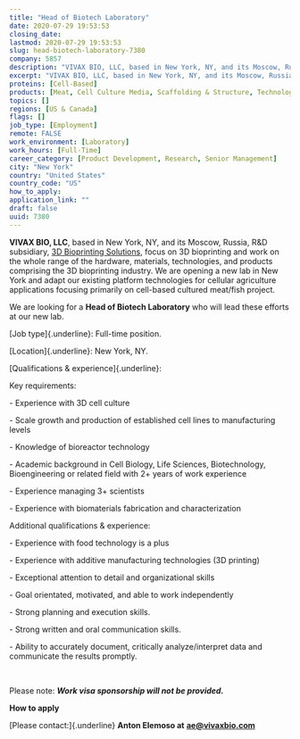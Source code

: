 ```yaml
---
title: "Head of Biotech Laboratory"
date: 2020-07-29 19:53:53
closing_date: 
lastmod: 2020-07-29 19:53:53
slug: head-biotech-laboratory-7380
company: 5857
description: "VIVAX BIO, LLC, based in New York, NY, and its Moscow, Russia, R&D subsidiary, 3D Bioprinting Solutions, focus on 3D bioprinting and work on the whole range of the hardware, materials, technologies, and products comprising the 3D bioprinting industry. We are opening a new lab in New York and adapt our existing platform technologies for cellular agriculture applications focusing primarily on cell-based cultured meat/fish project."
excerpt: "VIVAX BIO, LLC, based in New York, NY, and its Moscow, Russia, R&D subsidiary, 3D Bioprinting Solutions, focus on 3D bioprinting and work on the whole range of the hardware, materials, technologies, and products comprising the 3D bioprinting industry. We are opening a new lab in New York and adapt our existing platform technologies for cellular agriculture applications focusing primarily on cell-based cultured meat/fish project."
proteins: [Cell-Based]
products: [Meat, Cell Culture Media, Scaffolding & Structure, Technology & Equipment]
topics: []
regions: [US & Canada]
flags: []
job_type: [Employment]
remote: FALSE
work_environment: [Laboratory]
work_hours: [Full-Time]
career_category: [Product Development, Research, Senior Management]
city: "New York"
country: "United States"
country_code: "US"
how_to_apply: 
application_link: ""
draft: false
uuid: 7380
---
```

**VIVAX BIO, LLC**, based in New York, NY, and its Moscow, Russia, R&D
subsidiary, [3D Bioprinting
Solutions](/directory/3d-bioprinting-solutions), focus on 3D bioprinting
and work on the whole range of the hardware, materials, technologies,
and products comprising the 3D bioprinting industry. We are opening a
new lab in New York and adapt our existing platform technologies for
cellular agriculture applications focusing primarily on cell-based
cultured meat/fish project.

We are looking for a **Head of Biotech Laboratory** who will lead these
efforts at our new lab.

[Job type]{.underline}: Full-time position.

[Location]{.underline}: New York, NY.

[Qualifications & experience]{.underline}:

Key requirements:

- Experience with 3D cell culture 

\- Scale growth and production of established cell lines to
manufacturing levels

\- Knowledge of bioreactor technology

\- Academic background in Cell Biology, Life Sciences, Biotechnology,
Bioengineering or related field with 2+ years of work experience

\- Experience managing 3+ scientists

- Experience with biomaterials fabrication and characterization

Additional qualifications & experience:

\- Experience with food technology is a plus

\- Experience with additive manufacturing technologies (3D printing)

\- Exceptional attention to detail and organizational skills

\- Goal orientated, motivated, and able to work independently

\- Strong planning and execution skills.

\- Strong written and oral communication skills.

\- Ability to accurately document, critically analyze/interpret data and
communicate the results promptly.

 

Please note: ***Work visa sponsorship will not be provided.***


**How to apply**


[Please contact:]{.underline} **Anton Elemoso at**
[**ae@vivaxbio.com**](mailto:ae@vivaxbio.com)
